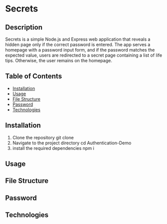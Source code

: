 # **Secrets**

## Description

Secrets is a simple Node.js and Express web application that reveals a hidden page only if the correct password is entered. The app serves a homepage with a password input form, and if the password matches the expected value, users are redirected to a secret page containing a list of life tips. Otherwise, the user remains on the homepage.


## Table of Contents
- [Installation](#Installation)
- [Usage](#Usage)
- [File Structure](#File-Structure)
- [Password](#Password)
- [Technologies](#Technologies)




## Installation 

1. Clone the repository
    git clone <repository-url>
2. Navigate to the project directory
    cd Authentication-Demo
3. install the required dependencies
    npm i
   

## Usage


## File Structure

## Password


## Technologies 
